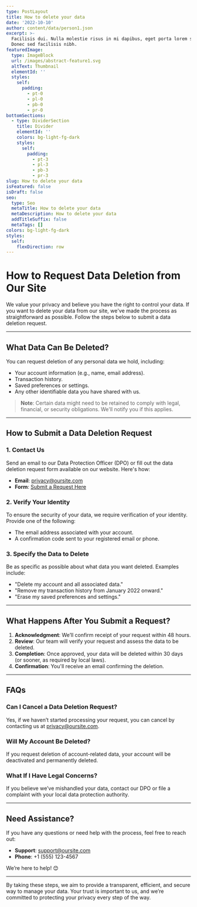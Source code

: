 ```yaml
---
type: PostLayout
title: How to delete your data
date: '2022-10-10'
author: content/data/person1.json
excerpt: >-
  Facilisis dui. Nulla molestie risus in mi dapibus, eget porta lorem semper.
  Donec sed facilisis nibh.
featuredImage:
  type: ImageBlock
  url: /images/abstract-feature1.svg
  altText: Thumbnail
  elementId: ''
  styles:
    self:
      padding:
        - pt-0
        - pl-0
        - pb-0
        - pr-0
bottomSections:
  - type: DividerSection
    title: Divider
    elementId: ''
    colors: bg-light-fg-dark
    styles:
      self:
        padding:
          - pt-3
          - pl-3
          - pb-3
          - pr-3
slug: How to delete your data
isFeatured: false
isDraft: false
seo:
  type: Seo
  metaTitle: How to delete your data
  metaDescription: How to delete your data
  addTitleSuffix: false
  metaTags: []
colors: bg-light-fg-dark
styles:
  self:
    flexDirection: row
---
```

# How to Request Data Deletion from Our Site

We value your privacy and believe you have the right to control your data. If you want to delete your data from our site, we've made the process as straightforward as possible. Follow the steps below to submit a data deletion request.

---

## **What Data Can Be Deleted?**

You can request deletion of any personal data we hold, including:

- Your account information (e.g., name, email address).
- Transaction history.
- Saved preferences or settings.
- Any other identifiable data you have shared with us.

> **Note**: Certain data might need to be retained to comply with legal, financial, or security obligations. We'll notify you if this applies.

---

## **How to Submit a Data Deletion Request**

### 1. **Contact Us**
Send an email to our Data Protection Officer (DPO) or fill out the data deletion request form available on our website. Here's how:

- **Email**: [privacy@oursite.com](mailto:privacy@oursite.com)
- **Form**: [Submit a Request Here](https://oursite.com/data-deletion-request)

### 2. **Verify Your Identity**
To ensure the security of your data, we require verification of your identity. Provide one of the following:

- The email address associated with your account.
- A confirmation code sent to your registered email or phone.

### 3. **Specify the Data to Delete**
Be as specific as possible about what data you want deleted. Examples include:

- "Delete my account and all associated data."
- "Remove my transaction history from January 2022 onward."
- "Erase my saved preferences and settings."

---

## **What Happens After You Submit a Request?**

1. **Acknowledgment**: We’ll confirm receipt of your request within 48 hours.
2. **Review**: Our team will verify your request and assess the data to be deleted.
3. **Completion**: Once approved, your data will be deleted within 30 days (or sooner, as required by local laws).
4. **Confirmation**: You'll receive an email confirming the deletion.

---

## **FAQs**

### **Can I Cancel a Data Deletion Request?**
Yes, if we haven’t started processing your request, you can cancel by contacting us at [privacy@oursite.com](mailto:privacy@oursite.com).

### **Will My Account Be Deleted?**
If you request deletion of account-related data, your account will be deactivated and permanently deleted.

### **What If I Have Legal Concerns?**
If you believe we’ve mishandled your data, contact our DPO or file a complaint with your local data protection authority.

---

## **Need Assistance?**
If you have any questions or need help with the process, feel free to reach out:

- **Support**: [support@oursite.com](mailto:support@oursite.com)
- **Phone**: +1 (555) 123-4567

We’re here to help! 😊

---

By taking these steps, we aim to provide a transparent, efficient, and secure way to manage your data. Your trust is important to us, and we’re committed to protecting your privacy every step of the way.